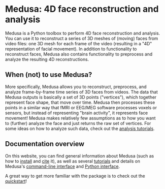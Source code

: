 # Medusa: 4D face reconstruction and analysis

Medusa is a Python toolbox to perform 4D face reconstruction and analysis. You can use it
to reconstruct a series of 3D meshes of (moving) faces from video files: one 3D mesh for
each frame of the video (resulting in a "4D" representation of facial movement). In
addition to functionality to reconstruct faces, Medusa also contains functionality to
preprocess and analyze the resulting 4D reconstructions.

## When (not) to use Medusa?

More specifically, Medusa allows you to reconstruct, preprocess, and analyze
frame-by-frame time series of 3D faces from videos. The data that Medusa outputs is
basically a set of 3D points ("vertices"), which together represent face shape,
that move over time. Medusa then processes these points in a similar way that fMRI or
EEG/MEG software processes voxels or sensors, but instead of representing "brain activity",
it represents face movement! Medusa makes relatively few assumptions as to how you want
to (further) analyze the face and just returns the raw set of vertices. For some ideas on
how to analyze such data, check out the [analysis tutorials](tutorials/analysis).

## Documentation overview

On this website, you can find general information about Medusa (such as how to [install](getting_started/installation)
and [cite](getting_started/citation) it), as well as several [tutorials](tutorials/info)
and details on Medusa's [command-line interface](api/cli) and [Python interface](api/python).

A great way to get more familiar with the package is to check out the [quickstart](getting_started/quickstart)!
